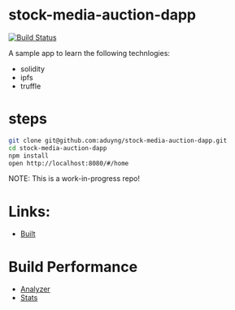 # stock-media-auction-dapp
[![Build Status](https://travis-ci.org/aduyng/stock-media-auction-dapp.svg?branch=master)](https://travis-ci.org/aduyng/stock-media-auction-dapp)

A sample app to learn the following technlogies:
* solidity
* ipfs
* truffle

# steps
```bash
git clone git@github.com:aduyng/stock-media-auction-dapp.git
cd stock-media-auction-dapp
npm install
open http://localhost:8080/#/home
```

NOTE: This is a work-in-progress repo!

# Links:
* [Built](./build/index.html)

# Build Performance
* [Analyzer](./performance/analyzer.html)
* [Stats](./performance/analyzer.html)
